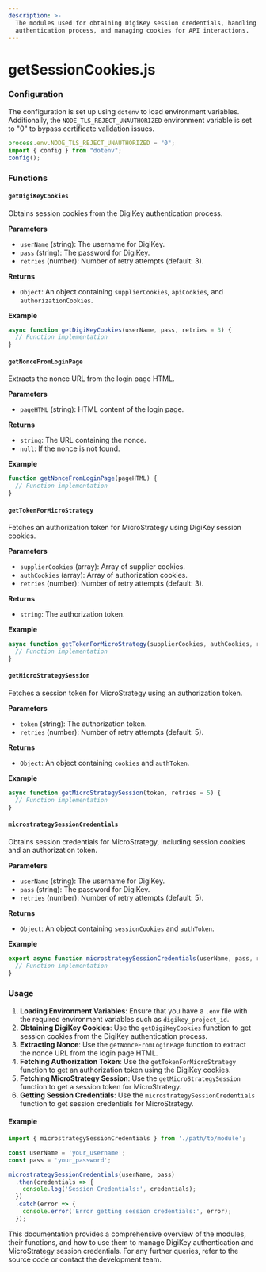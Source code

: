 ```yaml
---
description: >-
  The modules used for obtaining DigiKey session credentials, handling the
  authentication process, and managing cookies for API interactions.
---
```


# getSessionCookies.js

### Configuration

The configuration is set up using `dotenv` to load environment variables. Additionally, the `NODE_TLS_REJECT_UNAUTHORIZED` environment variable is set to "0" to bypass certificate validation issues.

```javascript
process.env.NODE_TLS_REJECT_UNAUTHORIZED = "0";
import { config } from "dotenv";
config();
```

### Functions

#### `getDigiKeyCookies`

Obtains session cookies from the DigiKey authentication process.

**Parameters**

* `userName` (string): The username for DigiKey.
* `pass` (string): The password for DigiKey.
* `retries` (number): Number of retry attempts (default: 3).

**Returns**

* `Object`: An object containing `supplierCookies`, `apiCookies`, and `authorizationCookies`.

**Example**

```javascript
async function getDigiKeyCookies(userName, pass, retries = 3) {
  // Function implementation
}
```

#### `getNonceFromLoginPage`

Extracts the nonce URL from the login page HTML.

**Parameters**

* `pageHTML` (string): HTML content of the login page.

**Returns**

* `string`: The URL containing the nonce.
* `null`: If the nonce is not found.

**Example**

```javascript
function getNonceFromLoginPage(pageHTML) {
  // Function implementation
}
```

#### `getTokenForMicroStrategy`

Fetches an authorization token for MicroStrategy using DigiKey session cookies.

**Parameters**

* `supplierCookies` (array): Array of supplier cookies.
* `authCookies` (array): Array of authorization cookies.
* `retries` (number): Number of retry attempts (default: 3).

**Returns**

* `string`: The authorization token.

**Example**

```javascript
async function getTokenForMicroStrategy(supplierCookies, authCookies, retries = 3) {
  // Function implementation
}
```

#### `getMicroStrategySession`

Fetches a session token for MicroStrategy using an authorization token.

**Parameters**

* `token` (string): The authorization token.
* `retries` (number): Number of retry attempts (default: 5).

**Returns**

* `Object`: An object containing `cookies` and `authToken`.

**Example**

```javascript
async function getMicroStrategySession(token, retries = 5) {
  // Function implementation
}
```

#### `microstrategySessionCredentials`

Obtains session credentials for MicroStrategy, including session cookies and an authorization token.

**Parameters**

* `userName` (string): The username for DigiKey.
* `pass` (string): The password for DigiKey.
* `retries` (number): Number of retry attempts (default: 5).

**Returns**

* `Object`: An object containing `sessionCookies` and `authToken`.

**Example**

```javascript
export async function microstrategySessionCredentials(userName, pass, retries = 5) {
  // Function implementation
}
```

### Usage

1. **Loading Environment Variables**: Ensure that you have a `.env` file with the required environment variables such as `digikey_project_id`.
2. **Obtaining DigiKey Cookies**: Use the `getDigiKeyCookies` function to get session cookies from the DigiKey authentication process.
3. **Extracting Nonce**: Use the `getNonceFromLoginPage` function to extract the nonce URL from the login page HTML.
4. **Fetching Authorization Token**: Use the `getTokenForMicroStrategy` function to get an authorization token using the DigiKey cookies.
5. **Fetching MicroStrategy Session**: Use the `getMicroStrategySession` function to get a session token for MicroStrategy.
6. **Getting Session Credentials**: Use the `microstrategySessionCredentials` function to get session credentials for MicroStrategy.

#### Example

```javascript
import { microstrategySessionCredentials } from './path/to/module';

const userName = 'your_username';
const pass = 'your_password';

microstrategySessionCredentials(userName, pass)
  .then(credentials => {
    console.log('Session Credentials:', credentials);
  })
  .catch(error => {
    console.error('Error getting session credentials:', error);
  });
```

This documentation provides a comprehensive overview of the modules, their functions, and how to use them to manage DigiKey authentication and MicroStrategy session credentials. For any further queries, refer to the source code or contact the development team.
